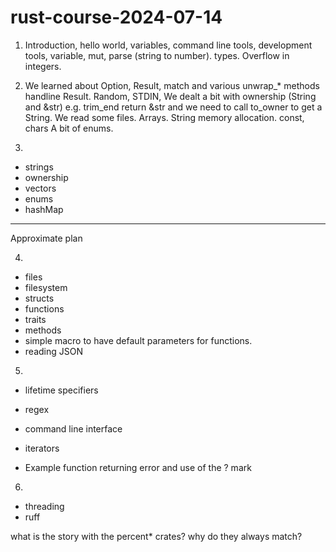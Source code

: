 # rust-course-2024-07-14


1) Introduction, hello world, variables, command line tools, development tools, variable, mut, parse (string to number). types. Overflow in integers.

2) We learned about Option, Result, match and various unwrap_* methods handline Result.  Random, STDIN, We dealt a bit with ownership (String and &str) e.g. trim_end return &str and we need to call to_owner to get a String.
We read some files. Arrays. String memory allocation.
const, chars
A bit of enums.

3)
* strings
* ownership
* vectors
* enums
* hashMap

------------------------
Approximate plan


4)
* files
* filesystem
* structs
* functions
* traits
* methods
* simple macro to have default parameters for functions.
* reading JSON

5)
* lifetime specifiers
* regex
* command line interface
* iterators

* Example function returning error and use of the ? mark

6)
* threading
* ruff




what is the story with the percent* crates? why do they always match?
